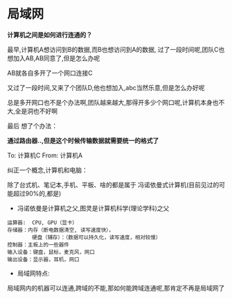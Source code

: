 # 局域网

**计算机之间是如何进行连通的？**

最早,计算机A想访问到B的数据,而B也想访问到A的数据,
过了一段时间呢,团队C也想加入AB,AB同意了,但是怎么办呢

AB就各自多开了一个网口连接C

又过了一段时间,又来了个团队D,他也想加入,abc当然乐意,但是怎么办好呢

总是多开网口也不是个办法啊,团队越来越大,那得开多少个网口呢,计算机本身也不大,全是洞也不好啊

最后 想了个办法：

**通过路由器..,但是这个时候传输数据就需要统一的格式了**

To: 计算机C
From: 计算机A

纠正一个概念,计算机和电脑：

除了台式机、笔记本,手机、平板、啥的都是属于 冯诺依曼式计算机(目前见过的可能超过90%的,都是)

- 冯诺依曼是计算机之父,图灵是计算机科学(理论学科)之父

```
运算器:  CPU, GPU（显卡）
存储器：内存（断电数据清空, 读写速度快），
        硬盘（辅存）：（数据可以持久化，读写速度，相对较慢）
控制器：主板上的⼀些器件
输入设备：键盘，鼠标，麦克风，网口
输出设备：显示器，耳机，网口
```


- 局域网特点:

局域网内的机器可以连通,跨域的不能,那如何能跨域连通呢,那肯定不再是局域网了


